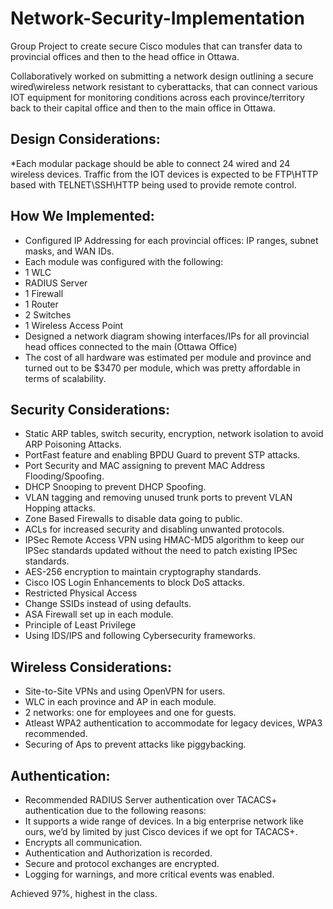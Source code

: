 # Network-Security-Implementation
Group Project to create secure Cisco modules that can transfer data to provincial offices and then to the head office in Ottawa.

Collaboratively worked on submitting a network design outlining a secure wired\wireless network resistant to cyberattacks, that can connect various IOT equipment for monitoring conditions across each province/territory back to their capital office and then to the main office in Ottawa. 

## Design Considerations:
*Each modular package should be able to connect 24 wired and 24 wireless devices. Traffic from the IOT devices is expected to be FTP\HTTP based with TELNET\SSH\HTTP being used to provide remote control.

##	How We Implemented:
*	Configured IP Addressing for each provincial offices: IP ranges, subnet masks, and WAN IDs.
*	Each module was configured with the following:
*	1 WLC
*	RADIUS Server
*	1 Firewall
*	1 Router
*	2 Switches
*	1 Wireless Access Point
*	Designed a network diagram showing interfaces/IPs for all provincial head offices connected to the main (Ottawa Office)
*	The cost of all hardware was estimated per module and province and turned out to be $3470 per module, which was pretty affordable in terms of scalability.

##	Security Considerations:
*	Static ARP tables, switch security, encryption, network isolation to avoid ARP Poisoning Attacks.
*	PortFast feature and enabling BPDU Guard to prevent STP attacks.
*	Port Security and MAC assigning to prevent MAC Address Flooding/Spoofing.
*	DHCP Snooping to prevent DHCP Spoofing.
* VLAN tagging and removing unused trunk ports to prevent VLAN Hopping attacks.
*	Zone Based Firewalls to disable data going to public.
* ACLs for increased security and disabling unwanted protocols.
* IPSec Remote Access VPN using HMAC-MD5 algorithm to keep our IPSec standards updated without the need to patch existing IPSec standards.
*	AES-256 encryption to maintain cryptography standards.
*	Cisco IOS Login Enhancements to block DoS attacks.
*	Restricted Physical Access
*	Change SSIDs instead of using defaults.
*	ASA Firewall set up in each module.
*	Principle of Least Privilege
*	Using IDS/IPS and following Cybersecurity frameworks.

##	Wireless Considerations: 
*	Site-to-Site VPNs and using OpenVPN for users.
* WLC in each province and AP in each module.
*	2 networks: one for employees and one for guests.
*	Atleast WPA2 authentication to accommodate for legacy devices, WPA3 recommended.
*	Securing of Aps to prevent attacks like piggybacking.

##	Authentication:
*	Recommended RADIUS Server authentication over TACACS+ authentication due to the following reasons:
*	It supports a wide range of devices. In a big enterprise network like ours, we’d by limited by just Cisco devices if we opt for TACACS+.
*	Encrypts all communication.
*	Authentication and Authorization is recorded.
*	Secure and protocol exchanges are encrypted.
*	Logging for warnings, and more critical events was enabled.

Achieved 97%, highest in the class.

